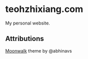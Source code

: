 # teohzhixiang.com

My personal website.

## Attributions

[Moonwalk](https://www.abhinav.co/moonwalk) theme by @abhinavs